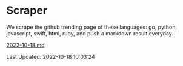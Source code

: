 # Scraper

We scrape the github trending page of these languages: go, python, javascript, swift, html, ruby, and push a markdown result everyday.

[2022-10-18.md](https://github.com/henson/Scraper/blob/master/2022-10-18.md)

Last Updated: 2022-10-18 10:03:24